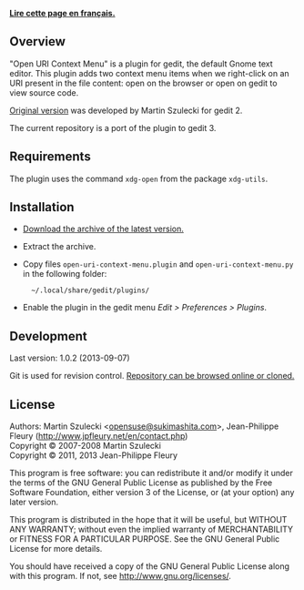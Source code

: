 <p lang="fr"><strong><a hreflang="fr" href="http://www.jpfleury.net/logiciels/open-uri-context-menu.php">Lire cette page en français.</a></strong></p>

## Overview

"Open URI Context Menu" is a plugin for gedit, the default Gnome text editor. This plugin adds two context menu items when we right-click on an URI present in the file content: open on the browser or open on gedit to view source code.

[Original version](http://wiki.sukimashita.com/GEdit_Plugins) was developed by Martin Szulecki for gedit 2.

The current repository is a port of the plugin to gedit 3.

## Requirements

The plugin uses the command `xdg-open` from the package `xdg-utils`.

## Installation

- [Download the archive of the latest version.](https://gitorious.org/projets-divers/open-uri-context-menu/archive/master.zip)

- Extract the archive.

- Copy files `open-uri-context-menu.plugin` and `open-uri-context-menu.py` in the following folder:

		~/.local/share/gedit/plugins/

- Enable the plugin in the gedit menu *Edit > Preferences > Plugins*.

## Development

Last version: 1.0.2 (2013-09-07)

Git is used for revision control. [Repository can be browsed online or cloned.](https://gitorious.org/projets-divers/open-uri-context-menu)

## License

Authors: Martin Szulecki <<opensuse@sukimashita.com>>, Jean-Philippe Fleury (<http://www.jpfleury.net/en/contact.php>)  
Copyright © 2007-2008 Martin Szulecki  
Copyright © 2011, 2013 Jean-Philippe Fleury

This program is free software: you can redistribute it and/or modify
it under the terms of the GNU General Public License as published by
the Free Software Foundation, either version 3 of the License, or
(at your option) any later version.

This program is distributed in the hope that it will be useful,
but WITHOUT ANY WARRANTY; without even the implied warranty of
MERCHANTABILITY or FITNESS FOR A PARTICULAR PURPOSE.  See the
GNU General Public License for more details.

You should have received a copy of the GNU General Public License
along with this program.  If not, see <http://www.gnu.org/licenses/>.

